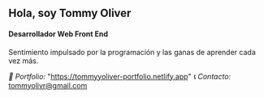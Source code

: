 <div aling="center" >
    <h2 aling="center" >Hola, soy Tommy Oliver</h2>
</div>

<div aling="center" >
    <h4 aling="center" >Desarrollador Web Front End</h4>
    <p aling="center" >Sentimiento impulsado por la programación y las ganas de aprender cada vez más.</p>
</div>

*💼 Portfolio:* "https://tommyyoliver-portfolio.netlify.app"
*📞 Contacto:* tommyolivr@gmail.com